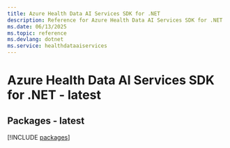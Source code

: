 ```yaml
---
title: Azure Health Data AI Services SDK for .NET
description: Reference for Azure Health Data AI Services SDK for .NET
ms.date: 06/13/2025
ms.topic: reference
ms.devlang: dotnet
ms.service: healthdataaiservices
---
```

# Azure Health Data AI Services SDK for .NET - latest
## Packages - latest
[!INCLUDE [packages](health-data-ai-services-index.md)]